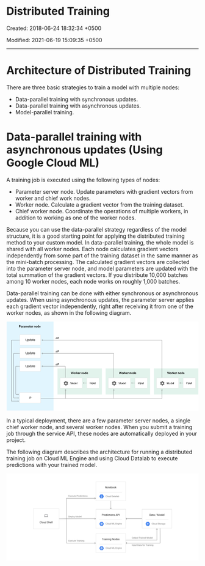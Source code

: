 # Distributed Training

Created: 2018-06-24 18:32:34 +0500

Modified: 2021-06-19 15:09:35 +0500

---

# Architecture of Distributed Training

There are three basic strategies to train a model with multiple nodes:
-   Data-parallel training with synchronous updates.
-   Data-parallel training with asynchronous updates.
-   Model-parallel training.

# Data-parallel training with asynchronous updates (Using Google Cloud ML)

A training job is executed using the following types of nodes:
-   Parameter server node. Update parameters with gradient vectors from worker and chief work nodes.
-   Worker node. Calculate a gradient vector from the training dataset.
-   Chief worker node. Coordinate the operations of multiple workers, in addition to working as one of the worker nodes.

Because you can use the data-parallel strategy regardless of the model structure, it is a good starting point for applying the distributed training method to your custom model. In data-parallel training, the whole model is shared with all worker nodes. Each node calculates gradient vectors independently from some part of the training dataset in the same manner as the mini-batch processing. The calculated gradient vectors are collected into the parameter server node, and model parameters are updated with the total summation of the gradient vectors. If you distribute 10,000 batches among 10 worker nodes, each node works on roughly 1,000 batches.

Data-parallel training can be done with either synchronous or asynchronous updates. When using asynchronous updates, the parameter server applies each gradient vector independently, right after receiving it from one of the worker nodes, as shown in the following diagram.

![image](media/ML-Model-Deployment_Distributed-Training-image1.png)

In a typical deployment, there are a few parameter server nodes, a single chief worker node, and several worker nodes. When you submit a training job through the service API, these nodes are automatically deployed in your project.

The following diagram describes the architecture for running a distributed training job on Cloud ML Engine and using Cloud Datalab to execute predictions with your trained model.

![image](media/ML-Model-Deployment_Distributed-Training-image2.png)
